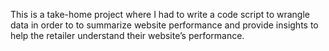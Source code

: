 This is a take-home project where I had to write a code script to wrangle data in order to to summarize website performance and provide insights to help the retailer understand their website’s performance.
